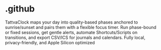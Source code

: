 # .github
TattvaClock maps your day into quality-based phases anchored to sunrise/sunset and pairs them with a flexible focus timer. Run phase-bound or fixed sessions, get gentle alerts, automate Shortcuts/Scripts on transitions, and export CSV/ICS for journals and calendars. Fully local, privacy-friendly, and Apple Silicon optimized
